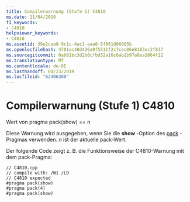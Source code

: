 ```yaml
---
title: Compilerwarnung (Stufe 1) C4810
ms.date: 11/04/2016
f1_keywords:
- C4810
helpviewer_keywords:
- C4810
ms.assetid: 39e2cae0-9c1c-4ac1-aaa0-5f661d06085b
ms.openlocfilehash: 4701ac40d436a9f5511f2c7cec86e8183ec2f837
ms.sourcegitcommit: 0ab61bc3d2b6cfbd52a16c6ab2b97a8ea1864f12
ms.translationtype: MT
ms.contentlocale: de-DE
ms.lasthandoff: 04/23/2019
ms.locfileid: "62406300"
---
```

# <a name="compiler-warning-level-1-c4810"></a>Compilerwarnung (Stufe 1) C4810

Wert von pragma pack(show) == n

Diese Warnung wird ausgegeben, wenn Sie die **show** -Option des [pack](../../preprocessor/pack.md) -Pragmas verwenden. *n* ist der aktuelle pack-Wert.

Der folgende Code zeigt z. B. die Funktionsweise der C4810-Warnung mit dem pack-Pragma:

```
// C4810.cpp
// compile with: /W1 /LD
// C4810 expected
#pragma pack(show)
#pragma pack(4)
#pragma pack(show)
```